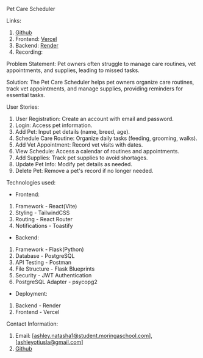 Pet Care Scheduler

Links:
1. [Github](https://github.com/natasherr/Pet-Care-Scheduler)
2. Frontend: [Vercel](https://pet-care-project-lemon.vercel.app/)
3. Backend: [Render](https://pet-care-scheduler.onrender.com)
4. Recording: 

Problem Statement:
Pet owners often struggle to manage care routines, vet appointments, and supplies, leading to missed tasks.

Solution:
The Pet Care Scheduler helps pet owners organize care routines, track vet appointments, and manage supplies, providing reminders for essential tasks.

User Stories:
1. User Registration: Create an account with email and password.
2. Login: Access pet information.
3. Add Pet: Input pet details (name, breed, age).
4. Schedule Care Routine: Organize daily tasks (feeding, grooming, walks).
5. Add Vet Appointment: Record vet visits with dates.
6. View Schedule: Access a calendar of routines and appointments.
7. Add Supplies: Track pet supplies to avoid shortages.
8. Update Pet Info: Modify pet details as needed.
9. Delete Pet: Remove a pet's record if no longer needed.

Technologies used:
- Frontend: 
 1. Framework - React(Vite)
 2. Styling - TailwindCSS
 3. Routing - React Router
 4. Notifications - Toastify

- Backend:
 1. Framework - Flask(Python)
 2. Database - PostgreSQL
 3. API Testing - Postman
 4. File Structure - Flask Blueprints
 5. Security - JWT Authentication
 6. PostgreSQL Adapter - psycopg2

- Deployment:
 1. Backend - Render
 2. Frontend - Vercel


Contact Information:
1. Email: [ashley.natasha1@student.moringaschool.com],[ashleyotiusla@gmail.com]
2. [Github](https://github.com/natasherr)

